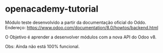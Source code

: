 # openacademy-tutorial

Módulo teste desenvolvido a partir da documentação oficial do Oddo.
Endereço: https://www.odoo.com/documentation/8.0/howtos/backend.html

O Objetivo é aprender a desenvolver módulos com a nova API do Odoo v8.


Obs: Ainda não está 100% funcional.
